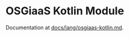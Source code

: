 # OSGiaaS Kotlin Module

Documentation at [docs/lang/osgiaas-kotlin.md](../../../docs/lang/osgiaas-kotlin.md).
